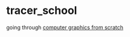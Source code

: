 # tracer_school

going through [computer graphics from scratch](https://gabrielgambetta.com/computer-graphics-from-scratch/)
